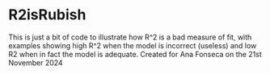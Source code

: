 # R2isRubish
This is just a bit of code to illustrate how R^2 is a bad measure of fit, with examples showing high R^2 when the model is incorrect (useless) and low R2 when in fact the model is adequate. Created for Ana Fonseca on the 21st November 2024
